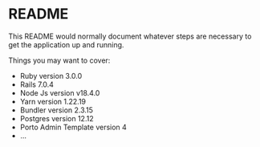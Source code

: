 # README

This README would normally document whatever steps are necessary to get the
application up and running.

Things you may want to cover:

* Ruby version 3.0.0
* Rails 7.0.4
* Node Js version v18.4.0
* Yarn version 1.22.19
* Bundler version 2.3.15
* Postgres version 12.12
* Porto Admin Template version 4
* ...
